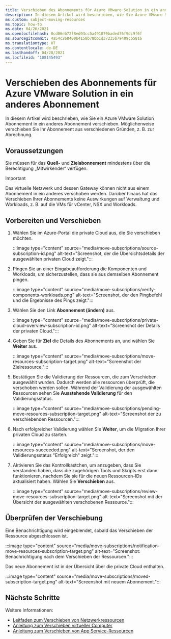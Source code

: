 ```yaml
---
title: Verschieben des Abonnements für Azure VMware Solution in ein anderes Abonnement
description: In diesem Artikel wird beschrieben, wie Sie Azure VMware Solution Abonnement in ein anderes Abonnement verschieben. Sie können Ihre Ressourcen aus verschiedenen Gründen verschieben, z. B. zur Abrechnung.
ms.custom: subject-moving-resources
ms.topic: how-to
ms.date: 04/26/2021
ms.openlocfilehash: 0cd06eb72f8ed93cc5a491070baded76f9dc9f6f
ms.sourcegitcommit: 4a54c268400b4158b78bb1d37235b79409cb5816
ms.translationtype: HT
ms.contentlocale: de-DE
ms.lasthandoff: 04/28/2021
ms.locfileid: "108145493"
---
```

# <a name="move-azure-vmware-solution-subscription-to-another-subscription"></a>Verschieben des Abonnements für Azure VMware Solution in ein anderes Abonnement

In diesem Artikel wird beschrieben, wie Sie ein Azure VMware Solution Abonnement in ein anderes Abonnement verschieben. Möglicherweise verschieben Sie Ihr Abonnement aus verschiedenen Gründen, z. B. zur Abrechnung.

## <a name="prerequisites"></a>Voraussetzungen
Sie müssen für das **Quell-** und **Zielabonnement** mindestens über die Berechtigung „Mitwirkender“ verfügen. 

>[!IMPORTANT]
>Das virtuelle Netzwerk und dessen Gateway können nicht aus einem Abonnement in ein anderes verschoben werden. Darüber hinaus hat das Verschieben Ihrer Abonnements keine Auswirkungen auf Verwaltung und Workloads, z. B. auf die VMs für vCenter, NSX und Workloads.

## <a name="prepare-and-move"></a>Vorbereiten und Verschieben 

1. Wählen Sie im Azure-Portal die private Cloud aus, die Sie verschieben möchten.

   :::image type="content" source="media/move-subscriptions/source-subscription-id.png" alt-text="Screenshot, der die Übersichtsdetails der ausgewählten privaten Cloud zeigt.":::

1. Pingen Sie an einer Eingabeaufforderung die Komponenten und Workloads, um sicherzustellen, dass sie aus demselben Abonnement pingen.  

   :::image type="content" source="media/move-subscriptions/verify-components-workloads.png" alt-text="Screenshot, der den Pingbefehl und die Ergebnisse des Pings zeigt.":::

1. Wählen Sie den Link **Abonnement (ändern)** aus.

   :::image type="content" source="media/move-subscriptions/private-cloud-overview-subscription-id.png" alt-text="Screenshot der Details der privaten Cloud."::: 

1. Geben Sie für **Ziel** die Details des Abonnements an, und wählen Sie **Weiter** aus.

   :::image type="content" source="media/move-subscriptions/move-resources-subscription-target.png" alt-text="Screenshot der Zielressource.":::

1. Bestätigen Sie die Validierung der Ressourcen, die zum Verschieben ausgewählt wurden.  Dadurch werden alle ressourcen überprüft, die verschoben werden sollen. Während der Validierung der ausgewählten Ressourcen sehen Sie **Ausstehende Validierung** für den Validierungsstatus. 

   :::image type="content" source="media/move-subscriptions/pending-move-resources-subscription-target.png" alt-text="Screenshot der zu verschiebenden Ressourcen.":::

1. Nach erfolgreicher Validierung wählen Sie **Weiter**, um die Migration Ihrer privaten Cloud zu starten.

   :::image type="content" source="media/move-subscriptions/move-resources-succeeded.png" alt-text="Screenshot, der den Validierungsstatus &quot;Erfolgreich&quot; zeigt.":::

1. Aktivieren Sie das Kontrollkästchen, um anzugeben, dass Sie verstanden haben, dass die zugehörigen Tools und Skripts erst dann funktionieren, nachdem Sie sie für die neuen Ressourcen-IDs aktualisiert haben. Wählen Sie **Verschieben** aus.

   :::image type="content" source="media/move-subscriptions/review-move-resources-subscription-target.png" alt-text="Screenshot mit der Übersicht der ausgewählten verschobenen Ressource.":::

## <a name="verify-the-move"></a>Überprüfen der Verschiebung

Eine Benachrichtigung wird eingeblendet, sobald das Verschieben der Ressource abgeschlossen ist. 

:::image type="content" source="media/move-subscriptions/notification-move-resources-subscription-target.png" alt-text="Screenshot: Benachrichtigung nach dem Verschieben der Ressourcen.":::

Das neue Abonnement ist in der Übersicht über die private Cloud enthalten.

:::image type="content" source="media/move-subscriptions/moved-subscription-target.png" alt-text="Screenshot mit neuem Abonnement.":::

## <a name="next-steps"></a>Nächste Schritte
Weitere Informationen:

- [Leitfaden zum Verschieben von Netzwerkressourcen](/azure/azure-resource-manager/management/move-limitations/networking-move-limitations)
- [Anleitung zum Verschieben virtueller Computer](/azure/azure-resource-manager/management/move-limitations/virtual-machines-move-limitations)
- [Anleitung zum Verschieben von App Service-Ressourcen](/azure/azure-resource-manager/management/move-limitations/app-service-move-limitations)



